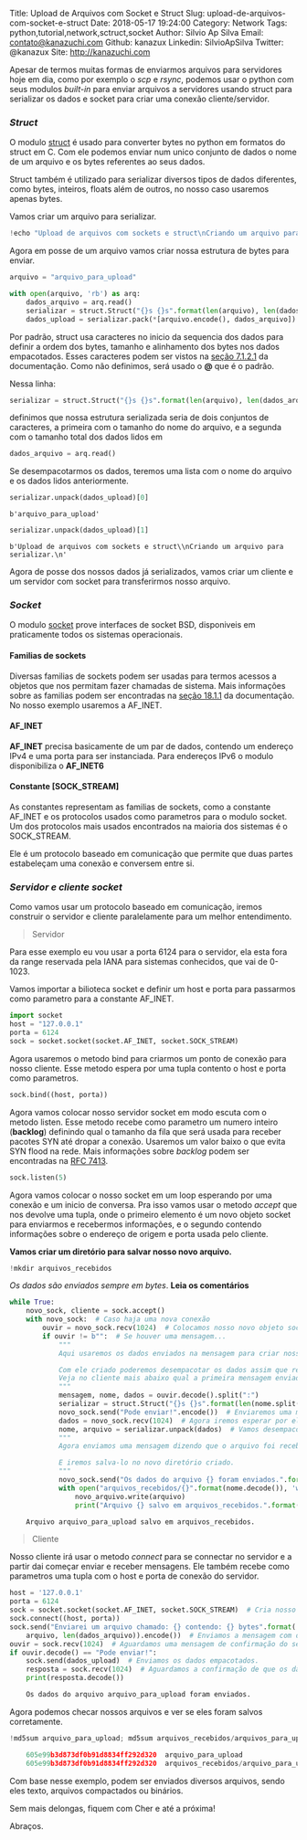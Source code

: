 Title: Upload de Arquivos com Socket e Struct
Slug: upload-de-arquivos-com-socket-e-struct
Date: 2018-05-17 19:24:00
Category: Network
Tags: python,tutorial,network,sctruct,socket
Author: Silvio Ap Silva
Email: contato@kanazuchi.com
Github: kanazux
Linkedin: SilvioApSilva
Twitter: @kanazux
Site: http://kanazuchi.com

Apesar de termos muitas formas de enviarmos arquivos para servidores hoje em dia, como por exemplo o *scp* e *rsync*, podemos usar o python com seus modulos *built-in* para enviar arquivos a servidores usando struct para serializar os dados e socket para criar uma conexão cliente/servidor.

### *Struct*

O modulo [struct](https://docs.python.org/3/library/struct.html) é usado para converter bytes no python em formatos do struct em C.
Com ele podemos enviar num unico conjunto de dados o nome de um arquivo e os bytes referentes ao seus dados.

Struct também é utilizado para serializar diversos tipos de dados diferentes, como bytes, inteiros, floats além de outros, no nosso caso usaremos apenas bytes.

Vamos criar um arquivo para serializar.

```python
!echo "Upload de arquivos com sockets e struct\nCriando um arquivo para serializar." > arquivo_para_upload
```

Agora em posse de um arquivo vamos criar nossa estrutura de bytes para enviar.

```python
arquivo = "arquivo_para_upload"
```

```python
with open(arquivo, 'rb') as arq:
    dados_arquivo = arq.read()
    serializar = struct.Struct("{}s {}s".format(len(arquivo), len(dados_arquivo)))
    dados_upload = serializar.pack(*[arquivo.encode(), dados_arquivo])
```

Por padrão, struct usa caracteres no inicio da sequencia dos dados para definir a ordem dos bytes, tamanho e alinhamento dos bytes nos dados empacotados.
Esses caracteres podem ser vistos na [seção 7.1.2.1](https://docs.python.org/3/library/struct.html#byte-order-size-and-alignment) da documentação.
Como não definimos, será usado o **@** que é o padrão.

Nessa linha:
```python
serializar = struct.Struct("{}s {}s".format(len(arquivo), len(dados_arquivo)))
```
definimos que nossa estrutura serializada seria de dois conjuntos de caracteres, a primeira com o tamanho do nome do arquivo, e a segunda com o tamanho total dos dados lidos em
```python
dados_arquivo = arq.read()
```

Se desempacotarmos os dados, teremos uma lista com o nome do arquivo e os dados lidos anteriormente.

```python
serializar.unpack(dados_upload)[0]
```

    b'arquivo_para_upload'


```python
serializar.unpack(dados_upload)[1]
```

    b'Upload de arquivos com sockets e struct\\nCriando um arquivo para serializar.\n'


Agora de posse dos nossos dados já serializados, vamos criar um cliente e um servidor com socket para transferirmos nosso arquivo.

### *Socket*

O modulo [socket](https://docs.python.org/3/library/socket.html) prove interfaces de socket BSD, disponiveis em praticamente todos os sistemas operacionais.

#### Familias de sockets

Diversas familias de sockets podem ser usadas para termos acessos a objetos que nos permitam fazer chamadas de sistema.
Mais informações sobre as familias podem ser encontradas na [seção 18.1.1](https://docs.python.org/3/library/socket.html#socket-families) da documentação. No nosso exemplo usaremos a AF_INET.

#### AF_INET

**AF_INET** precisa basicamente de um par de dados, contendo um endereço IPv4 e uma porta para ser instanciada.
Para endereços IPv6 o modulo disponibiliza o **AF_INET6**

#### Constante [SOCK_STREAM]

As constantes representam as familias de sockets, como a constante AF_INET e os protocolos usados como parametros para o modulo socket.
Um dos protocolos mais usados encontrados na maioria dos sistemas é o SOCK_STREAM.

Ele é um protocolo baseado em comunicação que permite que duas partes estabeleçam uma conexão e conversem entre si.

### *Servidor e cliente socket*

Como vamos usar um protocolo baseado em comunicação, iremos construir o servidor e cliente paralelamente para um melhor entendimento.

> Servidor

Para esse exemplo eu vou usar a porta 6124 para o servidor, ela esta fora da range reservada pela IANA para sistemas conhecidos, que vai de 0-1023.

Vamos importar a bilioteca socket e definir um host e porta para passarmos como parametro para a constante AF_INET.

```python
import socket
host = "127.0.0.1"
porta = 6124
sock = socket.socket(socket.AF_INET, socket.SOCK_STREAM)
```

Agora usaremos o metodo bind para criarmos um ponto de conexão para nosso cliente. Esse metodo espera por uma tupla contento o host e porta como parametros.

```python
sock.bind((host, porta))
```

Agora vamos colocar nosso servidor socket em modo escuta com o metodo listen. Esse metodo recebe como parametro um numero inteiro (**backlog**) definindo qual o tamanho da fila que será usada para receber pacotes SYN até dropar a conexão. Usaremos um valor baixo o que evita SYN flood na rede. Mais informações sobre *backlog* podem ser encontradas na [RFC 7413](https://tools.ietf.org/html/rfc7413).

```python
sock.listen(5)
```

Agora vamos colocar o nosso socket em um loop esperando por uma conexão e um inicio de conversa. Pra isso vamos usar o metodo *accept* que nos devolve uma tupla, onde o primeiro elemento é um novo objeto socket para enviarmos e recebermos informações, e o segundo contendo informações sobre o endereço de origem e porta usada pelo cliente.

**Vamos criar um diretório para salvar nosso novo arquivo.**

```python
!mkdir arquivos_recebidos
```

*Os dados são enviados sempre em bytes*. **Leia os comentários**

```python
while True:
    novo_sock, cliente = sock.accept()
    with novo_sock:  # Caso haja uma nova conexão
        ouvir = novo_sock.recv(1024)  # Colocamos nosso novo objeto socket para ouvir
        if ouvir != b"":  # Se houver uma mensagem...
            """
            Aqui usaremos os dados enviados na mensagem para criar nosso serielizador.

            Com ele criado poderemos desempacotar os dados assim que recebermos.
            Veja no cliente mais abaixo qual a primeira mensagem enviada.
            """
            mensagem, nome, dados = ouvir.decode().split(":")
            serializar = struct.Struct("{}s {}s".format(len(nome.split()[0]), int(dados.split()[0])))
            novo_sock.send("Pode enviar!".encode())  # Enviaremos uma mensagem para o cliente enviar os dados.
            dados = novo_sock.recv(1024)  # Agora iremos esperar por eles.
            nome, arquivo = serializar.unpack(dados)  # Vamos desempacotar os dados
            """
            Agora enviamos uma mensagem dizendo que o arquivo foi recebido.

            E iremos salva-lo no novo diretório criado.
            """
            novo_sock.send("Os dados do arquivo {} foram enviados.".format(nome.decode()).encode())
            with open("arquivos_recebidos/{}".format(nome.decode()), 'wb') as novo_arquivo:
                novo_arquivo.write(arquivo)
                print("Arquivo {} salvo em arquivos_recebidos.".format(nome.decode()))

    Arquivo arquivo_para_upload salvo em arquivos_recebidos.

```

> Cliente

Nosso cliente irá usar o metodo *connect* para se connectar no servidor e a partir dai começar enviar e receber mensagens. Ele também recebe como parametros uma tupla com o host e porta de conexão do servidor.

```python
host = '127.0.0.1'
porta = 6124
sock = socket.socket(socket.AF_INET, socket.SOCK_STREAM)  # Cria nosso objeto socket
sock.connect((host, porta))
sock.send("Enviarei um arquivo chamado: {} contendo: {} bytes".format(
    arquivo, len(dados_arquivo)).encode())  # Enviamos a mensagem com o nome e tamanho do arquivo.
ouvir = sock.recv(1024)  # Aguardamos uma mensagem de confirmação do servidor.
if ouvir.decode() == "Pode enviar!":
    sock.send(dados_upload)  # Enviamos os dados empacotados.
    resposta = sock.recv(1024)  # Aguardamos a confirmação de que os dados foram enviados.
    print(resposta.decode())

    Os dados do arquivo arquivo_para_upload foram enviados.

```

Agora podemos checar nossos arquivos e ver se eles foram salvos corretamente.

```python
!md5sum arquivo_para_upload; md5sum arquivos_recebidos/arquivos_para_upload

    605e99b3d873df0b91d8834ff292d320  arquivo_para_upload
    605e99b3d873df0b91d8834ff292d320  arquivos_recebidos/arquivo_para_upload

```

Com base nesse exemplo, podem ser enviados diversos arquivos, sendo eles texto, arquivos compactados ou binários.

Sem mais delongas, fiquem com Cher e até a próxima!

Abraços.
